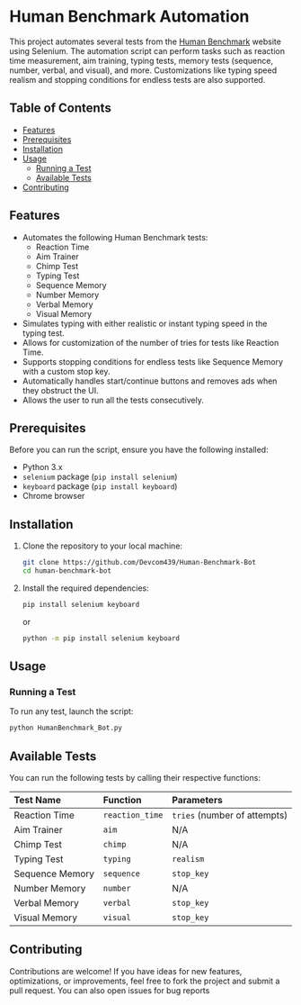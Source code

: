 # Human Benchmark Automation

This project automates several tests from the [Human Benchmark](https://humanbenchmark.com/) website using Selenium. The automation script can perform tasks such as reaction time measurement, aim training, typing tests, memory tests (sequence, number, verbal, and visual), and more. Customizations like typing speed realism and stopping conditions for endless tests are also supported.

## Table of Contents

- [Features](#features)
- [Prerequisites](#prerequisites)
- [Installation](#installation)
- [Usage](#usage)
  - [Running a Test](#running-a-test)
  - [Available Tests](#available-tests)
- [Contributing](#contributing)

## Features

- Automates the following Human Benchmark tests:
  - Reaction Time
  - Aim Trainer
  - Chimp Test
  - Typing Test
  - Sequence Memory
  - Number Memory
  - Verbal Memory
  - Visual Memory
- Simulates typing with either realistic or instant typing speed in the typing test.
- Allows for customization of the number of tries for tests like Reaction Time.
- Supports stopping conditions for endless tests like Sequence Memory with a custom stop key.
- Automatically handles start/continue buttons and removes ads when they obstruct the UI.
- Allows the user to run all the tests consecutively.

## Prerequisites

Before you can run the script, ensure you have the following installed:

- Python 3.x
- `selenium` package (`pip install selenium`)
- `keyboard` package (`pip install keyboard`)
- Chrome browser

## Installation

1. Clone the repository to your local machine:
   ```bash
   git clone https://github.com/Devcom439/Human-Benchmark-Bot
   cd human-benchmark-bot
   ```
2. Install the required dependencies:
   ```bash
   pip install selenium keyboard
   ```
   or
   ```bash
   python -m pip install selenium keyboard
   ```

## Usage

### Running a Test
To run any test, launch the script:
```bash
python HumanBenchmark_Bot.py
```
 
## Available Tests

You can run the following tests by calling their respective functions:

| Test Name       | Function       | Parameters                          |
|:-----------------|:----------------|:----------------------------------|
| Reaction Time   | `reaction_time`| `tries` (number of attempts)        |
| Aim Trainer     | `aim`          | N/A                                 |
| Chimp Test      | `chimp`        | N/A                                 |
| Typing Test     | `typing`       | `realism`                           |
| Sequence Memory | `sequence`     | `stop_key`                          |
| Number Memory   | `number`       | N/A                                 |
| Verbal Memory   | `verbal`       | `stop_key`                          |
| Visual Memory   | `visual`       | `stop_key`                          |

## Contributing

Contributions are welcome! If you have ideas for new features, optimizations, or improvements, feel free to fork the project and submit a pull request. You can also open issues for bug reports
